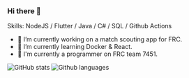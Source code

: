 ### Hi there 👋

<!--
**MrCoderBoy345/MrCoderBoy345** is a ✨ _special_ ✨ repository because its `README.md` (this file) appears on your GitHub profile.
-->

Skills: NodeJS / Flutter / Java / C# / SQL / Github Actions

- 🔭 I’m currently working on a match scouting app for FRC.
- 🌱 I’m currently learning Docker & React.
- 🤖 I'm currently a programmer on FRC team 7451.
<!--
- 👯 I’m looking to collaborate on ...
- 🤔 I’m looking for help with ...
- 💬 Ask me about ...
- 📫 How to reach me: ...
- 😄 Pronouns: ...
- ⚡ Fun fact: ...
-->

![GitHub stats](https://github-readme-stats.vercel.app/api?username=MrCoderBoy345&show_icons=true&hide_border=true&theme=tokyonight)
![Github languages](https://github-readme-stats.vercel.app/api/top-langs/?username=MrCoderBoy345&layout=compact&theme=tokyonight)

